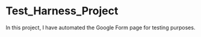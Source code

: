 # Test_Harness_Project
In this project, I have automated the Google Form page for testing purposes.
